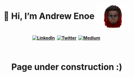 <p>
  <h1 align="center"> <b>👋 Hi, I’m Andrew Enoe <img align= "center" src="Screen Shot 2022-09-03 at 12.33.51 PM(1).png" alt="image" width="110"></h1> 
</p>
<p align="center">
<a href="https://www.linkedin.com/in/andrew-enoe/"><img src="https://img.shields.io/badge/LinkedIn-f12a13?style=for-the-badge&logo=linkedin&logoColor=white" alt="LinkedIn" /></a>&nbsp;
<a href="https://twitter.com/andrewKins_"><img src="https://img.shields.io/badge/Twitter-1DA1F2?style=for-the-badge&logo=twitter&logoColor=white" alt="Twitter" /></a>&nbsp;
<a href="https://medium.com/@andrewm.enoe"><img src="https://img.shields.io/badge/Medium-0aaf19?style=for-the-badge&logo=medium&logoColor=white" alt="Medium" /></a>&nbsp;
</p>
<br />
<p>
<h1 align="center" >Page under construction :)</h1>
</p>
